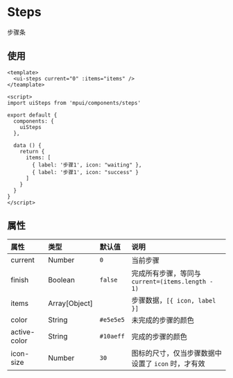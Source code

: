 Steps
===

步骤条

## 使用

```vue
<template>
  <ui-steps current="0" :items="items" />
</teamplate>

<script>
import uiSteps from 'mpui/components/steps'

export default {
  components: {
    uiSteps
  },

  data () {
    return {
      items: [
        { label: '步骤1', icon: "waiting" },
        { label: '步骤1', icon: "success" }
      ]
    }
  }
}
</script>
```

## 属性

| 属性 | 类型 | 默认值 | 说明 |
| :-- | :-- | :-- | :-- |
| current | Number | `0` | 当前步骤
| finish | Boolean | `false` | 完成所有步骤，等同与 `current=(items.length - 1)` |
| items | Array[Object] |   | 步骤数据，`[{ icon, label }]` |
| color | String | `#e5e5e5` | 未完成的步骤的颜色 |
| active-color | String | `#10aeff` | 完成的步骤的颜色 |
| icon-size | Number | `30` | 图标的尺寸，仅当步骤数据中设置了 `icon` 时，才有效
